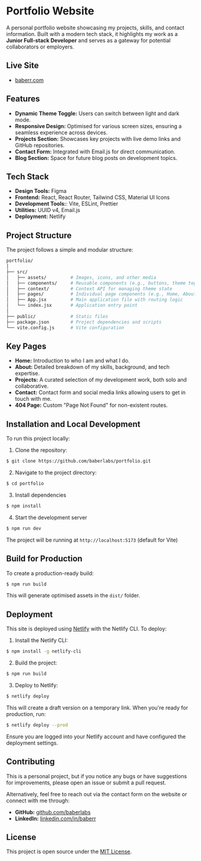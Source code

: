# Portfolio Website

A personal portfolio website showcasing my projects, skills, and contact information. Built with a modern tech stack, it highlights my work as a **Junior Full-stack Developer** and serves as a gateway for potential collaborators or employers.

## Live Site

- [baberr.com](https://baberr.com)

## Features

- **Dynamic Theme Toggle:** Users can switch between light and dark mode.
- **Responsive Design:** Optimised for various screen sizes, ensuring a seamless experience across devices.
- **Projects Section:** Showcases key projects with live demo links and GitHub repositories.
- **Contact Form:** Integrated with Email.js for direct communication.
- **Blog Section:** Space for future blog posts on development topics.

## Tech Stack

- **Design Tools:** Figma
- **Frontend:** React, React Router, Tailwind CSS, Material UI Icons
- **Development Tools:**: Vite, ESLint, Prettier
- **Utilities:** UUID v4, Email.js
- **Deployment:** Netlify

## Project Structure

The project follows a simple and modular structure:

```bash
portfolio/
│
├── src/
│   ├── assets/         # Images, icons, and other media
│   ├── components/     # Reusable components (e.g., buttons, theme toggler)
│   ├── context/        # Context API for managing theme state
│   ├── pages/          # Individual page components (e.g., Home, About, Projects)
│   ├── App.jsx         # Main application file with routing logic
│   └── index.jsx       # Application entry point
│
├── public/             # Static files
├── package.json        # Project dependencies and scripts
└── vite.config.js      # Vite configuration
```

## Key Pages

- **Home:** Introduction to who I am and what I do.
- **About:** Detailed breakdown of my skills, background, and tech expertise.
- **Projects:** A curated selection of my development work, both solo and collaborative.
- **Contact:** Contact form and social media links allowing users to get in touch with me.
- **404 Page:** Custom "Page Not Found" for non-existent routes.

## Installation and Local Development

To run this project locally:

1. Clone the repository:

```bash
$ git clone https://github.com/baberlabs/portfolio.git
```

2. Navigate to the project directory:

```bash
$ cd portfolio
```

3. Install dependencies

```bash
$ npm install
```

4. Start the development server

```bash
$ npm run dev
```

The project will be running at `http://localhost:5173` (default for Vite)

## Build for Production

To create a production-ready build:

```bash
$ npm run build
```

This will generate optimised assets in the `dist/` folder.

## Deployment

This site is deployed using [Netlify](https://www.netlify.com/) with the Netlify CLI. To deploy:

1. Install the Netlify CLI:

```bash
$ npm install -g netlify-cli
```

2. Build the project:

```bash
$ npm run build
```

3. Deploy to Netlify:

```bash
$ netlify deploy
```

This will create a draft version on a temporary link. When you're ready for production, run:

```bash
$ netlify deploy --prod
```

Ensure you are logged into your Netlify account and have configured the deployment settings.

## Contributing

This is a personal project, but if you notice any bugs or have suggestions for improvements, please open an issue or submit a pull request.

Alternatively, feel free to reach out via the contact form on the website or connect with me through:

- **GitHub:** [github.com/baberlabs](https://github.com/baberlabs)
- **LinkedIn:** [linkedin.com/in/baberr](https://linkedin.com/in/baberr)

## License

This project is open source under the [MIT License](https://github.com/git/git-scm.com/blob/main/MIT-LICENSE.txt).
